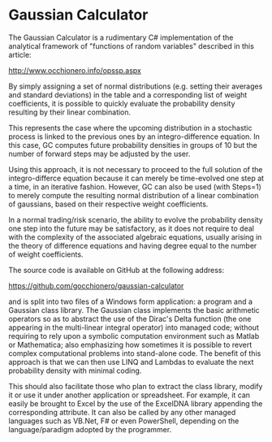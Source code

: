 # Gaussian Calculator
The Gaussian Calculator is a rudimentary C# implementation of the analytical framework of "functions of random variables" described in this article:

http://www.occhionero.info/opssp.aspx

By simply assigning a set of normal distributions (e.g. setting their averages and standard deviations) in the table and a corresponding list of weight coefficients, it is possible to quickly evaluate the probability density resulting by their linear combination.

This represents the case where the upcoming distribution in a stochastic process is linked to the previous ones by an integro-difference equation. In this case, GC computes future probability densities in groups of 10 but the number of forward steps may be adjusted by the user.

Using this approach, it is not necessary to proceed to the full solution of the integro-differce equation because it can merely be time-evolved one step at a time, in an iterative fashion. However, GC can also be used (with Steps=1) to merely compute the resulting normal distribution of a linear combination of gaussians, based on their respective weight coefficients.

In a normal trading/risk scenario, the ability to evolve the probability density one step into the future may be satisfactory, as it does not require to deal with the complexity of the associated algebraic equations, usually arising in the theory of difference equations and having degree equal to the number of weight coefficients.

The source code is available on GitHub at the following address:

https://github.com/gocchionero/gaussian-calculator

and is split into two files of a Windows form application: a program and a Gaussian class library. The Gaussian class implements the basic arithmetic operators so as to abstract the use of the Dirac's Delta function (the one appearing in the multi-linear integral operator) into managed code; without requiring to rely upon a symbolic computation environment such as Matlab or Mathematica; also emphasizing how sometimes it is possible to revert complex computational problems into stand-alone code. The benefit of this approach is that we can then use LINQ and Lambdas to evaluate the next probability density with minimal coding.

This should also facilitate those who plan to extract the class library, modify it or use it under another application or spreadsheet. For example, it can easily be brought to Excel by the use of the ExcelDNA library appending the corresponding attribute. It can also be called by any other managed languages such as VB.Net, F# or even PowerShell, depending on the language/paradigm adopted by the programmer.
